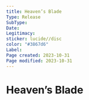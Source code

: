 ```yaml
---
title: Heaven’s Blade
Type: Release  
SubType: 
Date: 
Legitimacy: 
sticker: lucide//disc
color: "#3867d6"
Label: 
Page created: 2023-10-31
Page modified: 2023-10-31
---
```


# Heaven’s Blade
